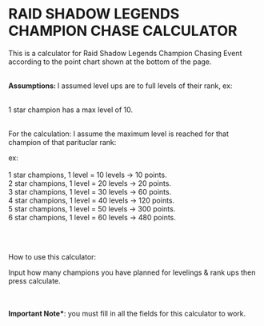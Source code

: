 # RAID SHADOW LEGENDS CHAMPION CHASE CALCULATOR

This is a calculator for Raid Shadow Legends Champion Chasing Event according to the point chart shown at the bottom of the page. 
<br><br>

<b>Assumptions: </b>I assumed level ups are to full levels of their rank, ex: <br><br>

1 star champion has a max level of 10. <br><br>

For the calculation: I assume the maximum level is reached for that champion of that parituclar rank: <br>

ex: <br><br>
1 star champions, 1 level = 10 levels -> 10 points.<br>
2 star champions, 1 level = 20 levels -> 20 points. <br>
3 star champions, 1 level = 30 levels -> 60 points.<br>
4 star champions, 1 level = 40 levels -> 120 points. <br>
5 star champions, 1 level = 50 levels -> 300 points.<br>
6 star champions, 1 level = 60 levels -> 480 points.<br>

<br><br>

How to use this calculator: <br>

Input how many champions you have planned for levelings & rank ups then press calculate. 

<br>
<br>
<b>Important Note*</b>: you must fill in all the fields for this calculator to work. 

<br><br>
